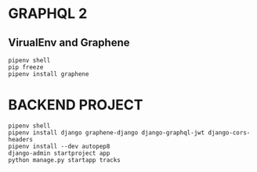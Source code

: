 # GRAPHQL 2


## VirualEnv and Graphene

```
pipenv shell
pip freeze
pipenv install graphene

```

# BACKEND PROJECT

```
pipenv shell
pipenv install django graphene-django django-graphql-jwt django-cors-headers
pipenv install --dev autopep8
django-admin startproject app
python manage.py startapp tracks
```
